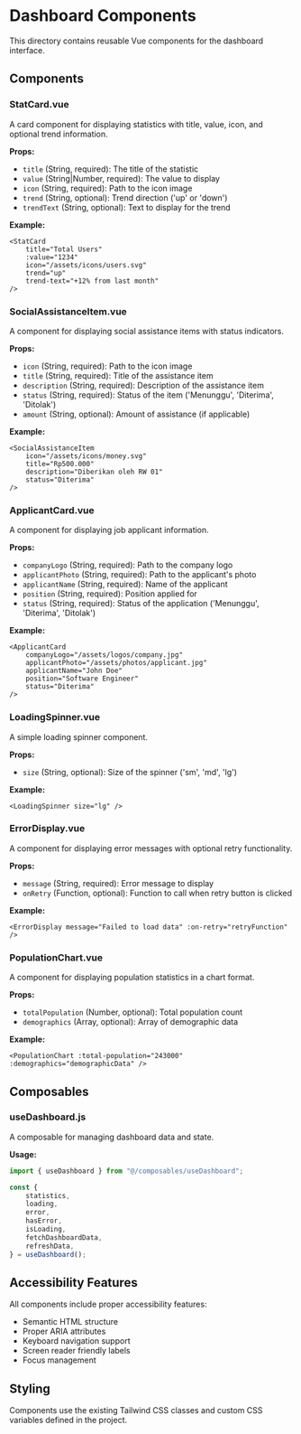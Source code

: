 # Dashboard Components

This directory contains reusable Vue components for the dashboard interface.

## Components

### StatCard.vue

A card component for displaying statistics with title, value, icon, and optional trend information.

**Props:**

-   `title` (String, required): The title of the statistic
-   `value` (String|Number, required): The value to display
-   `icon` (String, required): Path to the icon image
-   `trend` (String, optional): Trend direction ('up' or 'down')
-   `trendText` (String, optional): Text to display for the trend

**Example:**

```vue
<StatCard
    title="Total Users"
    :value="1234"
    icon="/assets/icons/users.svg"
    trend="up"
    trend-text="+12% from last month"
/>
```

### SocialAssistanceItem.vue

A component for displaying social assistance items with status indicators.

**Props:**

-   `icon` (String, required): Path to the icon image
-   `title` (String, required): Title of the assistance item
-   `description` (String, required): Description of the assistance item
-   `status` (String, required): Status of the item ('Menunggu', 'Diterima', 'Ditolak')
-   `amount` (String, optional): Amount of assistance (if applicable)

**Example:**

```vue
<SocialAssistanceItem
    icon="/assets/icons/money.svg"
    title="Rp500.000"
    description="Diberikan oleh RW 01"
    status="Diterima"
/>
```

### ApplicantCard.vue

A component for displaying job applicant information.

**Props:**

-   `companyLogo` (String, required): Path to the company logo
-   `applicantPhoto` (String, required): Path to the applicant's photo
-   `applicantName` (String, required): Name of the applicant
-   `position` (String, required): Position applied for
-   `status` (String, required): Status of the application ('Menunggu', 'Diterima', 'Ditolak')

**Example:**

```vue
<ApplicantCard
    companyLogo="/assets/logos/company.jpg"
    applicantPhoto="/assets/photos/applicant.jpg"
    applicantName="John Doe"
    position="Software Engineer"
    status="Diterima"
/>
```

### LoadingSpinner.vue

A simple loading spinner component.

**Props:**

-   `size` (String, optional): Size of the spinner ('sm', 'md', 'lg')

**Example:**

```vue
<LoadingSpinner size="lg" />
```

### ErrorDisplay.vue

A component for displaying error messages with optional retry functionality.

**Props:**

-   `message` (String, required): Error message to display
-   `onRetry` (Function, optional): Function to call when retry button is clicked

**Example:**

```vue
<ErrorDisplay message="Failed to load data" :on-retry="retryFunction" />
```

### PopulationChart.vue

A component for displaying population statistics in a chart format.

**Props:**

-   `totalPopulation` (Number, optional): Total population count
-   `demographics` (Array, optional): Array of demographic data

**Example:**

```vue
<PopulationChart :total-population="243000" :demographics="demographicData" />
```

## Composables

### useDashboard.js

A composable for managing dashboard data and state.

**Usage:**

```javascript
import { useDashboard } from "@/composables/useDashboard";

const {
    statistics,
    loading,
    error,
    hasError,
    isLoading,
    fetchDashboardData,
    refreshData,
} = useDashboard();
```

## Accessibility Features

All components include proper accessibility features:

-   Semantic HTML structure
-   Proper ARIA attributes
-   Keyboard navigation support
-   Screen reader friendly labels
-   Focus management

## Styling

Components use the existing Tailwind CSS classes and custom CSS variables defined in the project.
